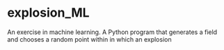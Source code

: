 # explosion_ML
An exercise in machine learning. A Python program that generates a field and chooses a random point within in which an explosion
